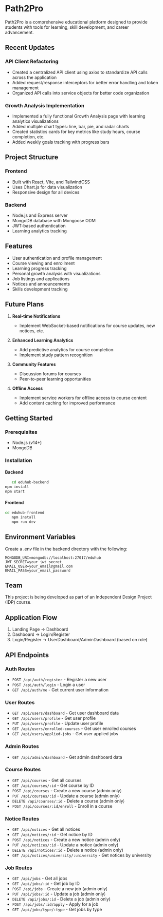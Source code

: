 # Path2Pro

Path2Pro is a comprehensive educational platform designed to provide students with tools for learning, skill development, and career advancement.

## Recent Updates

### API Client Refactoring
- Created a centralized API client using axios to standardize API calls across the application
- Added request/response interceptors for better error handling and token management
- Organized API calls into service objects for better code organization

### Growth Analysis Implementation
- Implemented a fully functional Growth Analysis page with learning analytics visualizations
- Added multiple chart types: line, bar, pie, and radar charts
- Created statistics cards for key metrics like study hours, course completion, etc.
- Added weekly goals tracking with progress bars

## Project Structure

### Frontend
- Built with React, Vite, and TailwindCSS
- Uses Chart.js for data visualization
- Responsive design for all devices

### Backend
- Node.js and Express server
- MongoDB database with Mongoose ODM
- JWT-based authentication
- Learning analytics tracking

## Features

- User authentication and profile management
- Course viewing and enrollment
- Learning progress tracking
- Personal growth analysis with visualizations
- Job listings and applications
- Notices and announcements
- Skills development tracking

## Future Plans

1. **Real-time Notifications**
   - Implement WebSocket-based notifications for course updates, new notices, etc.

2. **Enhanced Learning Analytics**
   - Add predictive analytics for course completion
   - Implement study pattern recognition

3. **Community Features**
   - Discussion forums for courses
   - Peer-to-peer learning opportunities

4. **Offline Access**
   - Implement service workers for offline access to course content
   - Add content caching for improved performance

## Getting Started

### Prerequisites
- Node.js (v14+)
- MongoDB

### Installation

#### Backend
```bash
   cd eduhub-backend
npm install
npm start
   ```

#### Frontend
```bash
cd eduhub-frontend
   npm install
   npm run dev
   ```

## Environment Variables
Create a .env file in the backend directory with the following:

   ```
MONGODB_URI=mongodb://localhost:27017/eduhub
JWT_SECRET=your_jwt_secret
EMAIL_USER=your_email@gmail.com
EMAIL_PASS=your_email_password
   ```

## Team

This project is being developed as part of an Independent Design Project (IDP) course.

## Application Flow

1. Landing Page → Dashboard
2. Dashboard → Login/Register
3. Login/Register → UserDashboard/AdminDashboard (based on role)

## API Endpoints

### Auth Routes
- `POST /api/auth/register` - Register a new user
- `POST /api/auth/login` - Login a user
- `GET /api/auth/me` - Get current user information

### User Routes
- `GET /api/users/dashboard` - Get user dashboard data
- `GET /api/users/profile` - Get user profile
- `PUT /api/users/profile` - Update user profile
- `GET /api/users/enrolled-courses` - Get user enrolled courses
- `GET /api/users/applied-jobs` - Get user applied jobs

### Admin Routes
- `GET /api/admin/dashboard` - Get admin dashboard data

### Course Routes
- `GET /api/courses` - Get all courses
- `GET /api/courses/:id` - Get course by ID
- `POST /api/courses` - Create a new course (admin only)
- `PUT /api/courses/:id` - Update a course (admin only)
- `DELETE /api/courses/:id` - Delete a course (admin only)
- `POST /api/courses/:id/enroll` - Enroll in a course

### Notice Routes
- `GET /api/notices` - Get all notices
- `GET /api/notices/:id` - Get notice by ID
- `POST /api/notices` - Create a new notice (admin only)
- `PUT /api/notices/:id` - Update a notice (admin only)
- `DELETE /api/notices/:id` - Delete a notice (admin only)
- `GET /api/notices/university/:university` - Get notices by university

### Job Routes
- `GET /api/jobs` - Get all jobs
- `GET /api/jobs/:id` - Get job by ID
- `POST /api/jobs` - Create a new job (admin only)
- `PUT /api/jobs/:id` - Update a job (admin only)
- `DELETE /api/jobs/:id` - Delete a job (admin only)
- `POST /api/jobs/:id/apply` - Apply for a job
- `GET /api/jobs/type/:type` - Get jobs by type


 
